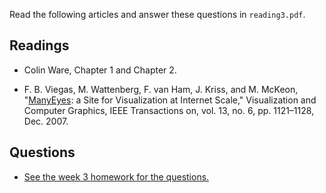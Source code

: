 Read the following articles and answer these questions in `reading3.pdf`.

## Readings

* Colin Ware, Chapter 1 and Chapter 2.

* F. B. Viegas, M. Wattenberg, F. van Ham, J. Kriss, and M. McKeon,
  "[ManyEyes][1]: a Site for Visualization at Internet Scale," Visualization
  and Computer Graphics, IEEE Transactions on, vol. 13, no. 6, pp. 1121–1128,
  Dec. 2007.


## Questions

* [See the week 3 homework for the questions.][2]

[1]: Viegas_ManyEyes.pdf
[2]: /homework/week-3-crawling


